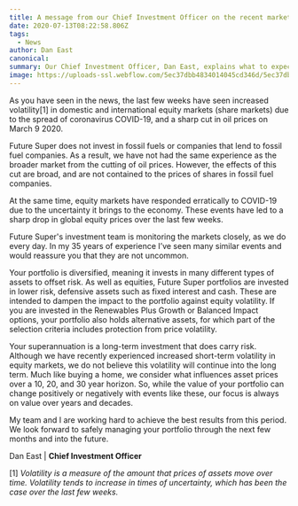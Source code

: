 ```yaml
---
title: A message from our Chief Investment Officer on the recent market volatility
date: 2020-07-13T08:22:58.806Z
tags: 
  - News
author: Dan East
canonical: 
summary: Our Chief Investment Officer, Dan East, explains what to expect and what we're doing in response to the recent market volatility.
image: https://uploads-ssl.webflow.com/5ec37dbb4834014045cd346d/5ec37dbc4834014339cd3e44_Market%20Volatility%20Hero%20Image.jpg
---
```


As you have seen in the news, the last few weeks have seen increased volatility\[1\] in domestic and international equity markets (share markets) due to the spread of coronavirus COVID-19, and a sharp cut in oil prices on March 9 2020.

Future Super does not invest in fossil fuels or companies that lend to fossil fuel companies. As a result, we have not had the same experience as the broader market from the cutting of oil prices. However, the effects of this cut are broad, and are not contained to the prices of shares in fossil fuel companies.

At the same time, equity markets have responded erratically to COVID-19 due to the uncertainty it brings to the economy. These events have led to a sharp drop in global equity prices over the last few weeks.

Future Super's investment team is monitoring the markets closely, as we do every day. In my 35 years of experience I’ve seen many similar events and would reassure you that they are not uncommon.

Your portfolio is diversified, meaning it invests in many different types of assets to offset risk. As well as equities, Future Super portfolios are invested in lower risk, defensive assets such as fixed interest and cash. These are intended to dampen the impact to the portfolio against equity volatility. If you are invested in the Renewables Plus Growth or Balanced Impact options, your portfolio also holds alternative assets, for which part of the selection criteria includes protection from price volatility.

Your superannuation is a long-term investment that does carry risk. Although we have recently experienced increased short-term volatility in equity markets, we do not believe this volatility will continue into the long term. Much like buying a home, we consider what influences asset prices over a 10, 20, and 30 year horizon. So, while the value of your portfolio can change positively or negatively with events like these, our focus is always on value over years and decades.

My team and I are working hard to achieve the best results from this period. We look forward to safely managing your portfolio through the next few months and into the future.

Dan East | **Chief Investment Officer**

  

\[1\] _Volatility is a measure of the amount that prices of assets move over time. Volatility tends to increase in times of uncertainty, which has been the case over the last few weeks._

